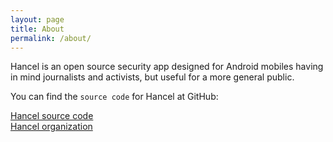 ```yaml
---
layout: page
title: About
permalink: /about/
---
```

Hancel is an open source security app designed for Android mobiles having in mind journalists and activists, but useful for a 
more general public.

You can find the `source code` for Hancel at GitHub:

[Hancel source code](https://github.com/HancelParallelZero/hancel_android)  
[Hancel organization](https://github.com/HancelParallelZero)

